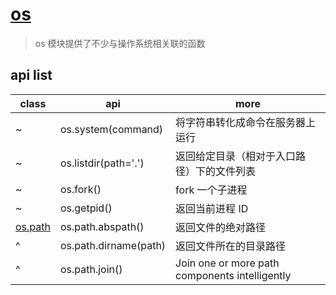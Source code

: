 # [os](https://docs.python.org/zh-cn/3/library/os.html)

> os 模块提供了不少与操作系统相关联的函数

## api list

| class                                                                          | api                   | more                                           |
| ------------------------------------------------------------------------------ | --------------------- | ---------------------------------------------- |
| ~                                                                              | os.system(command)    | 将字符串转化成命令在服务器上运行               |
| ~                                                                              | os.listdir(path='.')  | 返回给定目录（相对于入口路径）下的文件列表     |
| ~                                                                              | os.fork()             | fork 一个子进程                                |
| ~                                                                              | os.getpid()           | 返回当前进程 ID                                |
| [os.path](https://docs.python.org/zh-cn/3/library/os.path.html#module-os.path) | os.path.abspath()     | 返回文件的绝对路径                             |
| ^                                                                              | os.path.dirname(path) | 返回文件所在的目录路径                         |
| ^                                                                              | os.path.join()        | Join one or more path components intelligently |
